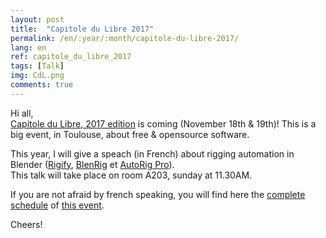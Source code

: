 ```yaml
---
layout: post
title:  "Capitole du Libre 2017"
permalink: /en/:year/:month/capitole-du-libre-2017/
lang: en
ref: capitole_du_libre_2017
tags: [Talk]
img: CdL.png
comments: true
---
```


Hi all,  
[Capitole du Libre, 2017 edition][3] is coming (November 18th & 19th)! This is a big event, in Toulouse, about free & opensource software.  

This year, I will give a speach (in French) about rigging automation in Blender ([Rigify][4], [BlenRig][5] et [AutoRig Pro][6]).  
This talk will take place on room A203, sunday at 11.30AM.

If you are not afraid by french speaking, you will find here the [complete schedule][2] of [this event][3].

Cheers!

[1]: http://rgba.fr
[2]: https://2017.capitoledulibre.org/programme/#schedule
[3]: https://2017.capitoledulibre.org
[4]: https://wiki.blender.org/index.php/Extensions:2.6/Py/Scripts/Rigging/Rigify
[5]: https://cloud.blender.org/p/blenrig/
[6]: https://www.blendermarket.com/products/auto-rig-pro
